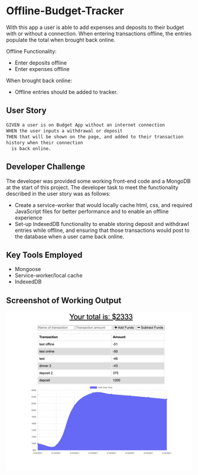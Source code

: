 # Offline-Budget-Tracker
With this app a user is able to add expenses and deposits to their budget with or without a connection. When entering transactions offline, the entries populate the total when brought back online.

Offline Functionality:

- Enter deposits offline
- Enter expenses offline

When brought back online:

- Offline entries should be added to tracker.

## User Story
```
GIVEN a user is on Budget App without an internet connection
WHEN the user inputs a withdrawal or deposit
THEN that will be shown on the page, and added to their transaction history when their connection 
  is back online.
```
## Developer Challenge
The developer was provided some working front-end code and a MongoDB at the start of this project. The developer 
task to meet the functionality described in the user story was as follows:
- Create a service-worker that would locally cache html, css, and required JavaScript files for better performance and to enable an offline experience
- Set-up IndexedDB functionality to enable storing deposit and withdrawl entries while offline, and ensuring that those transactions would post to the database when a user came back online.

## Key Tools Employed
- Mongoose
- Service-worker/local cache
- IndexedDB

## Screenshot of Working Output

![](https://github.com/verusbabb/Offline-Budget-Tracker/blob/main/public/images/budget_tracker.png)




